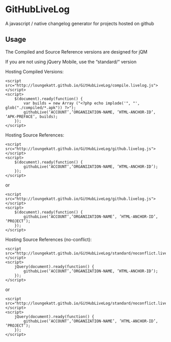 GitHubLiveLog
===========
A javascript / native changelog generator for projects hosted on github

Usage
--------------------
The Compiled and Source Reference versions are designed for jQM

If you are not using jQuery Mobile, use the “standard/“ version

Hosting Compiled Versions:

```
<script src="http://loungekatt.github.io/GitHubLiveLog/compile.livelog.js"></script>
<script>
    $(document).ready(function() {
        var builds = new Array ("<?php echo implode('", "', glob("./compiled/*.apk")) ?>");
        githubLive(‘ACCOUNT’,’ORGANIZATION-NAME, ’HTML-ANCHOR-ID’, ‘APK-PREFACE’, builds);
    });
</script>
```

Hosting Source References:

```
<script src="http://loungekatt.github.io/GitHubLiveLog/github.livelog.js"></script>
<script>
    $(document).ready(function() {
        githubLive(‘ACCOUNT’,’ORGANIZATION-NAME, ’HTML-ANCHOR-ID’);
    });
</script>
```

or

```
<script src="http://loungekatt.github.io/GitHubLiveLog/github.livelog.js"></script>
<script>
    $(document).ready(function() {
        githubLive(‘ACCOUNT’,’ORGANIZATION-NAME’, ’HTML-ANCHOR-ID’, ‘PROJECT’);
    });
</script>
```

Hosting Source References (no-conflict):

```
<script src="http://loungekatt.github.io/GitHubLiveLog/standard/noconflict.livelog.js"></script>
<script>
    jQuery(document).ready(function() {
        githubLive(‘ACCOUNT’,’ORGANIZATION-NAME, ’HTML-ANCHOR-ID’);
    });
</script>
```

or

```
<script src="http://loungekatt.github.io/GitHubLiveLog/standard/noconflict.livelog.js"></script>
<script>
    jQuery(document).ready(function() {
        githubLive(‘ACCOUNT’,’ORGANIZATION-NAME’, ’HTML-ANCHOR-ID’, ‘PROJECT’);
    });
</script>
```